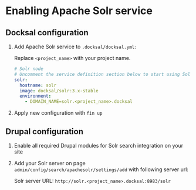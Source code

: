 # Enabling Apache Solr service

## Docksal configuration

1. Add Apache Solr service to `.docksal/docksal.yml`:

    Replace `<project_name>` with your project name.

    ```yml
    # Solr node
    # Uncomment the service definition section below to start using Solr.
    solr:
      hostname: solr
      image: docksal/solr:3.x-stable
      environment:
        - DOMAIN_NAME=solr.<project_name>.docksal
    ```

2. Apply new configuration with `fin up`

## Drupal configuration

1. Enable all required Drupal modules for Solr search integration on your site  

2. Add your Solr server on page `admin/config/search/apachesolr/settings/add` with following server url: 

    Solr server URL: `http://solr.<project_name>.docksal:8983/solr`
